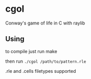 # cgol
Conway's game of life in C with raylib

## Using
to compile just run make

then run ```./cgol /path/to/pattern.rle```

.rle and .cells filetypes supported 
